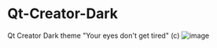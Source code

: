 Qt-Creator-Dark
===============

Qt Creator Dark theme 
"Your eyes don't get tired" (c)
![image](/Qt-Creator-Dark/wtQzatez0IZSruAt4Cw.png)
